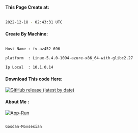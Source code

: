 
   
#### This Page Create at:

```bash

2022-12-18 - 02:43:31 UTC

```

#### Create By Machine:

```bash

Host Name : fv-az452-696

platform  : Linux-5.4.0-1094-azure-x86_64-with-glibc2.27

Ip Local  : 10.1.0.14

```
#### Download This code Here:

[![GitHub release (latest by date)](https://img.shields.io/github/v/release/Gosdan-Movsesian/Gosdan?style=for-the-badge&label=Download)](https://github.com/Gosdan-Movsesian/Gosdan/releases) 

</p> 

#### About Me :

[![App-Run](https://github.com/Gosdan-Movsesian/Gosdan/actions/workflows/App-Run.yml/badge.svg)](https://github.com/Gosdan-Movsesian/Gosdan/actions/workflows/App-Run.yml)

```bash

Gosdan-Movsesian

```

